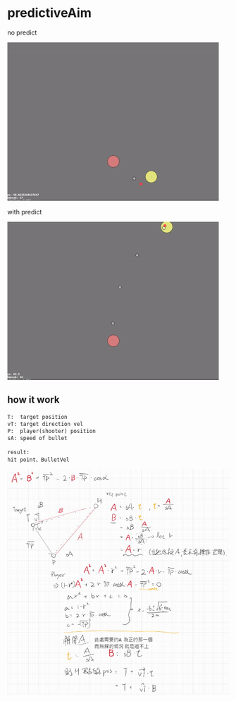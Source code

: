 # predictiveAim

no predict

![AllText](direct.gif)

with predict

![AllText](predictive.gif)

## how it work
```
T:  target position
vT: target direction vel
P:  player(shooter) position
sA: speed of bullet

result:
hit point、BulletVel
```

![AllText](note1.jpg)